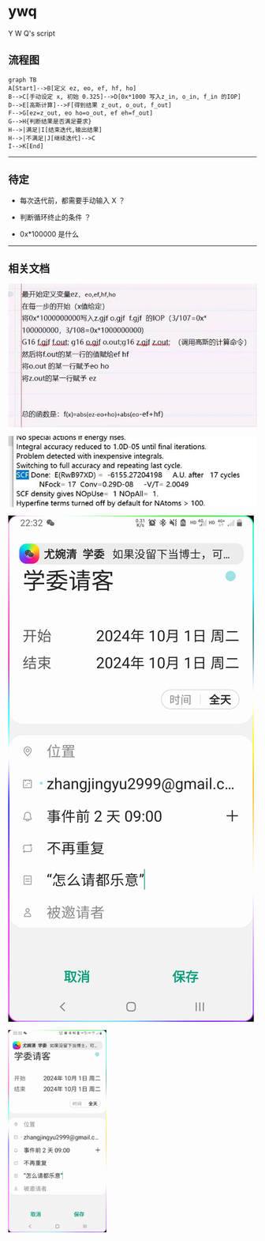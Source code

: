 # ywq

Y W Q's script

## 流程图

```mermaid
graph TB
A[Start]-->B[定义 ez, eo, ef, hf, ho]
B-->C[手动设定 x, 初始 0.325]-->D[0x*1000 写入z_in, o_in, f_in 的IOP]
D-->E[高斯计算]-->F[得到结果 z_out, o_out, f_out]
F-->G[ez=z_out, eo ho=o_out, ef eh=f_out]
G-->H{判断结果是否满足要求}
H-->|满足|I[结束迭代,输出结果]
H-->|不满足|J[继续迭代]-->C
I-->K[End]
```

---

## 待定

- 每次迭代前，都需要手动输入 X ？

- 判断循环终止的条件 ？
- 0x*100000 是什么

---

## 相关文档

![原需求描述](https://github.com/Assiyvril/ywq/raw/main/explanation_of_map.jpg "原需求描述")

![e值实例](https://github.com/Assiyvril/ywq/raw/main/value_of_e.jpg "示例")

![学委的承诺](https://github.com/Assiyvril/ywq/raw/main/dinner.jpg "请客吃饭")

<img src="https://github.com/Assiyvril/ywq/raw/main/dinner.jpg" style="zoom:40%" />

